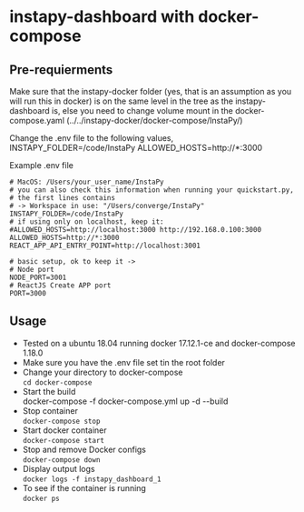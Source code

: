# instapy-dashboard with docker-compose

## Pre-requierments 
Make sure that the instapy-docker folder (yes, that is an assumption as you will run this in docker) is on the same level in the tree as the instapy-dashboard is, else you need to change volume mount in the docker-compose.yaml (../../instapy-docker/docker-compose/InstaPy/)

Change the .env file to the following values,
INSTAPY_FOLDER=/code/InstaPy
ALLOWED_HOSTS=http://*:3000

Example .env file
```
# MacOS: /Users/your_user_name/InstaPy
# you can also check this information when running your quickstart.py,
# the first lines contains
# -> Workspace in use: "/Users/converge/InstaPy"
INSTAPY_FOLDER=/code/InstaPy
# if using only on localhost, keep it:
#ALLOWED_HOSTS=http://localhost:3000 http://192.168.0.100:3000
ALLOWED_HOSTS=http://*:3000 
REACT_APP_API_ENTRY_POINT=http://localhost:3001

# basic setup, ok to keep it ->
# Node port
NODE_PORT=3001
# ReactJS Create APP port
PORT=3000
```
## Usage
* Tested on a ubuntu 18.04 running docker 17.12.1-ce and docker-compose 1.18.0
* Make sure you have the .env file set tin the root folder
* Change your directory to docker-compose
<br>`cd docker-compose`
* Start the build
<br> docker-compose -f docker-compose.yml up -d --build <br>
* Stop container
<br>`docker-compose stop`
* Start docker container
<br>`docker-compose start`
* Stop and remove Docker configs
<br>`docker-compose down`
* Display output logs
<br>`docker logs -f instapy_dashboard_1`
* To see if the container is running
<br>`docker ps`
